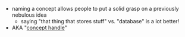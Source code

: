 - naming a concept allows people to put a solid grasp on a previously nebulous idea
	- saying "that thing that stores stuff" vs. "database" is a lot better!
- AKA "[concept handle](https://notes.andymatuschak.org/z3b7sidNrEkNaY9qfGwZjwz)"
